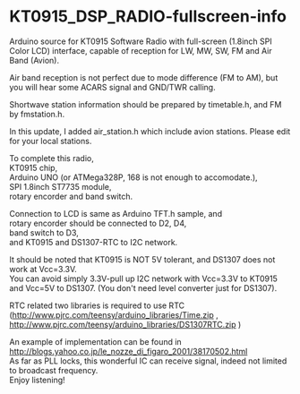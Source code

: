 KT0915_DSP_RADIO-fullscreen-info
================================

Arduino source for KT0915 Software Radio with full-screen (1.8inch SPI Color LCD) interface, capable of reception for LW, MW, SW, FM and Air Band (Avion).  

Air band reception is not perfect due to mode difference (FM to AM), but you will hear some ACARS signal and GND/TWR calling.   

Shortwave station information should be prepared by timetable.h, and FM by fmstation.h.  

In this update, I added air_station.h which include avion stations. Please edit for your local stations.  

To complete this radio,  
KT0915 chip,  
Arduino UNO (or ATMega328P, 168 is not enough to accomodate.),  
SPI 1.8inch ST7735 module,   
rotary encorder and band switch.  

Connection to LCD is same as Arduino TFT.h sample, and   
rotary encorder should be connected to D2, D4,  
band switch to D3,  
and KT0915 and DS1307-RTC to I2C network.  

It should be noted that KT0915 is NOT 5V tolerant, and DS1307 does not work at Vcc=3.3V.  
You can avoid simply 3.3V-pull up I2C network with Vcc=3.3V to KT0915 and Vcc=5V to DS1307. (You don't need level converter just for DS1307).  

RTC related two libraries is required to use RTC  
(http://www.pjrc.com/teensy/arduino_libraries/Time.zip ,  
http://www.pjrc.com/teensy/arduino_libraries/DS1307RTC.zip )  

An example of implementation can be found in http://blogs.yahoo.co.jp/le_nozze_di_figaro_2001/38170502.html  
As far as PLL locks, this wonderful IC can receive signal, indeed not limited to broadcast frequency.  
Enjoy listening!  
